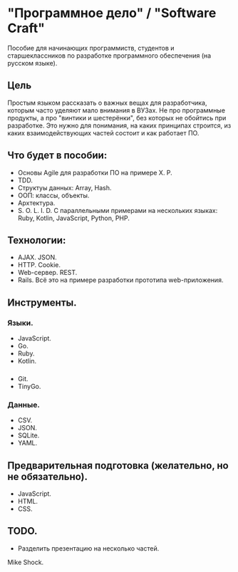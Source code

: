 # "Программное дело" / "Software Craft"

Пособие для начинающих программиств, студентов и старшеклассников по разработке программного обеспечения (на русском языке).

## Цель
Простым языком рассказать о важных вещах для разработчика, которым часто уделяют мало внимания в ВУЗах.
Не про программные продукты, а про "винтики и шестерёнки", без которых не обойтись при разработке.
Это нужно для понимания, на каких принципах строится, из каких взаимодействующих частей состоит и как работает ПО.

## Что будет в пособии:
* Основы Agile для разработки ПО на примере X. P.
* TDD.
* Структуы данных: Array, Hash.
* ООП: классы, объекты.
* Архтектура.
* S. O. L. I. D.
С параллельными примерами на нескольких языках: Ruby, Kotlin, JavaScript, Python, PHP.

## Технологии:
* AJAX. JSON.
* HTTP. Cookie.
* Web-сервер. REST.
* Rails.
Всё это на примере разработки прототипа web-приложения.

## Инструменты.
### Языки.
* JavaScript.
* Go.
* Ruby.
* Kotlin.

### 
* Git.
* TinyGo.

### Данные.
* CSV.
* JSON.
* SQLite.
* YAML.

## Предварительная подготовка (желательно, но не обязательно).
* JavaScript.
* HTML.
* CSS.

## TODO.
* Разделить презентацию на несколько частей.

Mike Shock.
